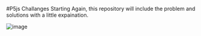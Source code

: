 ﻿#P5js Challanges Starting Again, this repository will include the problem and solutions with a little expaination.

 
![image](https://github.com/RahulAhujatoo/Processing-Challenges/assets/86968042/f47ff900-342b-4fab-9e63-df5cb06f347f)
